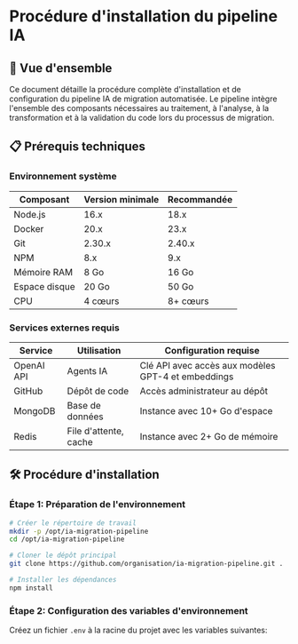 # Procédure d'installation du pipeline IA

## 🔄 Vue d'ensemble

Ce document détaille la procédure complète d'installation et de configuration du pipeline IA de migration automatisée. Le pipeline intègre l'ensemble des composants nécessaires au traitement, à l'analyse, à la transformation et à la validation du code lors du processus de migration.

## 📋 Prérequis techniques

### Environnement système

| Composant | Version minimale | Recommandée |
|-----------|------------------|-------------|
| Node.js | 16.x | 18.x |
| Docker | 20.x | 23.x |
| Git | 2.30.x | 2.40.x |
| NPM | 8.x | 9.x |
| Mémoire RAM | 8 Go | 16 Go |
| Espace disque | 20 Go | 50 Go |
| CPU | 4 cœurs | 8+ cœurs |

### Services externes requis

| Service | Utilisation | Configuration requise |
|---------|-------------|----------------------|
| OpenAI API | Agents IA | Clé API avec accès aux modèles GPT-4 et embeddings |
| GitHub | Dépôt de code | Accès administrateur au dépôt |
| MongoDB | Base de données | Instance avec 10+ Go d'espace |
| Redis | File d'attente, cache | Instance avec 2+ Go de mémoire |

## 🛠️ Procédure d'installation

### Étape 1: Préparation de l'environnement

```bash
# Créer le répertoire de travail
mkdir -p /opt/ia-migration-pipeline
cd /opt/ia-migration-pipeline

# Cloner le dépôt principal
git clone https://github.com/organisation/ia-migration-pipeline.git .

# Installer les dépendances
npm install
```

### Étape 2: Configuration des variables d'environnement

Créez un fichier `.env` à la racine du projet avec les variables suivantes:

